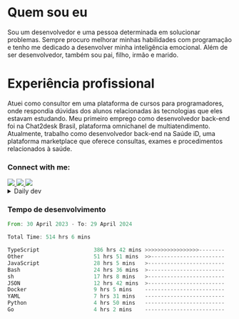 # Quem sou eu
Sou um desenvolvedor e uma pessoa determinada em solucionar problemas. Sempre procuro melhorar minhas habilidades com programação e tenho me dedicado a desenvolver minha inteligência emocional. Além de ser desenvolvedor, também sou pai, filho, irmão e marido.

# Experiência profissional
Atuei como consultor em uma plataforma de cursos para programadores, onde respondia dúvidas dos alunos relacionadas às tecnologias que eles estavam estudando.
Meu primeiro emprego como desenvolvedor back-end foi na Chat2desk Brasil, plataforma omnichanel de multiatendimento.
Atualmente, trabalho como desenvolvedor back-end na Saúde iD, uma plataforma marketplace que oferece consultas, exames e procedimentos relacionados à saúde.

### Connect with me:
<a href="https://www.linkedin.com/in/theusmoreira" target="_blank" >
<img src="https://img.shields.io/badge/linkedin-%230077B5.svg?&style=for-the-badge&logo=linkedin&logoColor=white ">
</a>
<a href="https://www.instagram.com/matheus.s.moreira/" target="_blank">
<img src="https://img.shields.io/badge/instagram-%23E4405F.svg?&style=for-the-badge&logo=instagram&logoColor=white">
</a>
<a href="mailto:matheussm301@gmail.com"  target="_blank">
<img src="https://img.shields.io/badge/gmail-%23E4405F.svg?&style=for-the-badge&logo=gmail&logoColor=white">
</a>


<details>
  <summary>Daily dev </summary>
<p>
  <a href="https://app.daily.dev/matheussantos"><img src="https://github.com/matheus-santos-moreira/matheus-santos-moreira/blob/master/devcard.svg" width="200" alt="Matheus Santos's Dev Card"/></a>
 </p>
</details>

<h3>Tempo de desenvolvimento</h3>

<!--START_SECTION:waka-->

```rust
From: 30 April 2023 - To: 29 April 2024

Total Time: 514 hrs 6 mins

TypeScript                 386 hrs 42 mins >>>>>>>>>>>>>>>>>--------   68.33 %
Other                      51 hrs 51 mins  >>-----------------------   09.16 %
JavaScript                 28 hrs 5 mins   >------------------------   04.96 %
Bash                       24 hrs 36 mins  >------------------------   04.35 %
sh                         17 hrs 8 mins   >------------------------   03.03 %
JSON                       12 hrs 42 mins  >------------------------   02.25 %
Docker                     9 hrs 5 mins    -------------------------   01.61 %
YAML                       7 hrs 31 mins   -------------------------   01.33 %
Python                     4 hrs 50 mins   -------------------------   00.86 %
Go                         4 hrs 2 mins    -------------------------   00.71 %
```

<!--END_SECTION:waka-->
